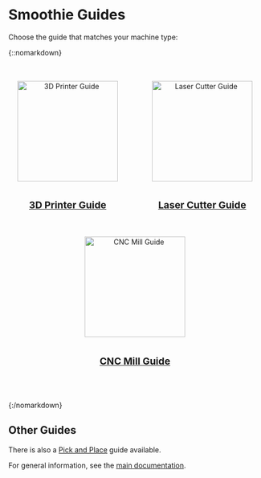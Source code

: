 
# Smoothie Guides

Choose the guide that matches your machine type:

{::nomarkdown}
<div style="display: flex; justify-content: space-around; align-items: center; flex-wrap: wrap; gap: 2rem; margin: 3rem 0;">
  <div style="text-align: center;">
    <a href="3d-printer-guide">
      <img src="/images/guide-3d-printer.png" alt="3D Printer Guide" style="width: 200px; height: auto; margin-bottom: 1rem;"/>
      <p style="font-size: 1.2rem; font-weight: bold;">3D Printer Guide</p>
    </a>
  </div>
  <div style="text-align: center;">
    <a href="laser-cutter-guide">
      <img src="/images/guide-laser.png" alt="Laser Cutter Guide" style="width: 200px; height: auto; margin-bottom: 1rem;"/>
      <p style="font-size: 1.2rem; font-weight: bold;">Laser Cutter Guide</p>
    </a>
  </div>
  <div style="text-align: center;">
    <a href="cnc-mill-guide">
      <img src="/images/guide-cnc-mill.png" alt="CNC Mill Guide" style="width: 200px; height: auto; margin-bottom: 1rem;"/>
      <p style="font-size: 1.2rem; font-weight: bold;">CNC Mill Guide</p>
    </a>
  </div>
</div>
{:/nomarkdown}

## Other Guides

There is also a [Pick and Place](pick-and-place) guide available.

For general information, see the [main documentation](index).
